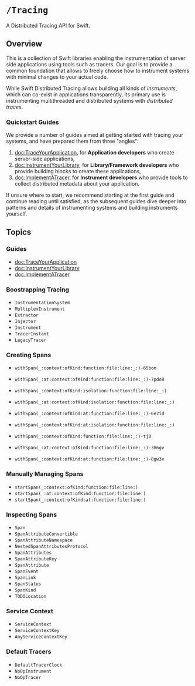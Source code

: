 # ``/Tracing``

A Distributed Tracing API for Swift.

## Overview

This is a collection of Swift libraries enabling the instrumentation of server side applications using tools such as tracers. Our goal is to provide a common foundation that allows to freely choose how to instrument systems with minimal changes to your actual code.

While Swift Distributed Tracing allows building all kinds of _instruments_, which can co-exist in applications transparently, its primary use is instrumenting multithreaded and distributed systems with _distributed traces_.

### Quickstart Guides

We provide a number of guides aimed at getting started with tracing your systems, and have prepared them from three "angles":

1. <doc:TraceYourApplication>, for **Application developers** who create server-side applications, 
2. <doc:InstrumentYourLibrary>, for **Library/Framework developers** who provide building blocks to create these applications, 
3. <doc:ImplementATracer>, for **Instrument developers** who provide tools to collect distributed metadata about your application.

If unsure where to start, we recommend starting at the first guide and continue reading until satisfied, 
as the subsequent guides dive deeper into patterns and details of instrumenting systems and building instruments yourself.

## Topics

### Guides

- <doc:TraceYourApplication>
- <doc:InstrumentYourLibrary>
- <doc:ImplementATracer>

### Boostrapping Tracing

- ``InstrumentationSystem``
- ``MultiplexInstrument``
- ``Extractor``
- ``Injector``
- ``Instrument``
- ``TracerInstant``
- ``LegacyTracer``

### Creating Spans

- ``withSpan(_:context:ofKind:function:file:line:_:)-65bom``
- ``withSpan(_:at:context:ofKind:function:file:line:_:)-7pdo8``
- ``withSpan(_:context:ofKind:isolation:function:file:line:_:)``
- ``withSpan(_:at:context:ofKind:isolation:function:file:line:_:)``
- ``withSpan(_:context:ofKind:at:function:file:line:_:)-6e2id``
- ``withSpan(_:context:ofKind:at:isolation:function:file:line:_:)``

- ``withSpan(_:context:ofKind:function:file:line:_:)-tj8``
- ``withSpan(_:at:context:ofKind:function:file:line:_:)-3h6gv``
- ``withSpan(_:context:ofKind:at:function:file:line:_:)-8gw3v``

### Manually Managing Spans

- ``startSpan(_:context:ofKind:function:file:line:)``
- ``startSpan(_:at:context:ofKind:function:file:line:)``
- ``startSpan(_:context:ofKind:at:function:file:line:)``

### Inspecting Spans

- ``Span``
- ``SpanAttributeConvertible``
- ``SpanAttributeNamespace``
- ``NestedSpanAttributesProtocol``
- ``SpanAttributes``
- ``SpanAttributeKey``
- ``SpanAttribute``
- ``SpanEvent``
- ``SpanLink``
- ``SpanStatus``
- ``SpanKind``
- ``TODOLocation``

### Service Context

- ``ServiceContext``
- ``ServiceContextKey``
- ``AnyServiceContextKey``

### Default Tracers

- ``DefaultTracerClock``
- ``NoOpInstrument``
- ``NoOpTracer``
